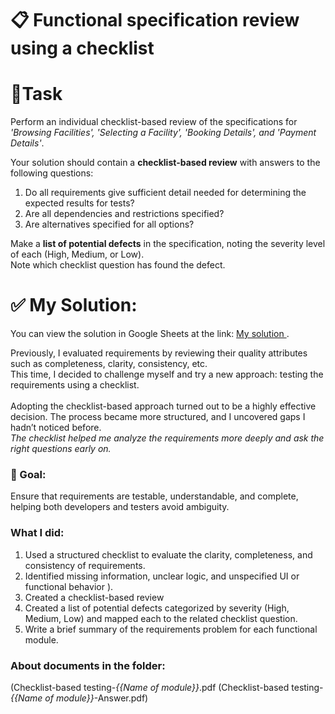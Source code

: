 <div>
  <h1> 📋 Functional specification review using a checklist</h1>
  
  <h1>🔎Task</h1>
  <p>Perform an individual checklist-based review of the specifications for <i>'Browsing Facilities', 'Selecting a Facility', 'Booking Details', and 'Payment Details'</i>.</p>
  <p>Your solution should contain a <b>checklist-based review</b> with answers to the following questions: </p>
  
  <ol>
    <li>Do all requirements give sufficient detail needed for determining the expected results for tests?</li>
    <li>Are all dependencies and restrictions specified?</li>
    <li>Are alternatives specified for all options?</li> 
  </ol>
  
  <p> Make a <b>list of potential defects</b> in the specification, noting the severity level of each (High, Medium, or Low).<br>
      Note which checklist question has found the defect.</p>

<h1>✅ My Solution:</h1>
  <p> You can view the solution in Google Sheets at the link: <a href="https://docs.google.com/spreadsheets/d/1zvXy7c53vkJGOK1HFFpyrAqLX2gu-PKmlX2zIAMi29A/edit?usp=sharing" target="_blank"> My solution </a>.</p>

  <p> Previously, I evaluated requirements by reviewing their quality attributes such as completeness, clarity, consistency, etc.<br>
      This time, I decided to challenge myself and try a new approach: testing the requirements using a checklist.<br><br>
      Adopting the checklist-based approach turned out to be a highly effective decision. The process became more structured, and I uncovered gaps I hadn’t noticed before.<br>
      <i>The checklist helped me analyze the requirements more deeply and ask the right questions early on.</i></p>
  <h3>🧩 Goal:</h3>
  <p>Ensure that requirements are testable, understandable, and complete, helping both developers and testers avoid ambiguity.</p>
  
  <h3>What I did:</h3>
  <ol>
      <li> Used a structured checklist to evaluate the clarity, completeness, and consistency of requirements.</li>
      <li> Identified missing information, unclear logic, and unspecified UI or functional behavior ). </li>
      <li> Created a checklist-based review</li>
      <li> Created a list of potential defects categorized by severity (High, Medium, Low) and mapped each to the related checklist question.</li>
      <li> Write a brief summary of the requirements problem for each functional module.</li>
  </ol> 
  <h3>About documents in the folder:</h3>
  
  (Checklist-based testing-<i>{{Name of module}}</i>.pdf
 (Checklist-based testing-<i>{{Name of module}}</i>-Answer.pdf)


</div>
